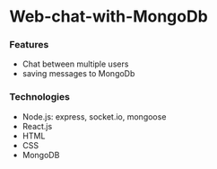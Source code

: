 # Web-chat-with-MongoDb
### Features
- Chat between multiple users
- saving messages to MongoDb
### Technologies
- Node.js: express, socket.io, mongoose
- React.js
- HTML
- CSS
- MongoDB



